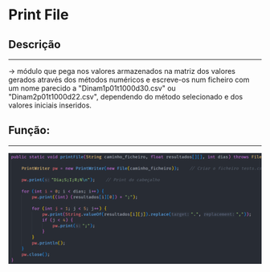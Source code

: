 # Print File

## Descrição ##
-------------------------
-> módulo que pega nos valores armazenados na matriz dos valores gerados através dos métodos
numéricos e escreve-os num ficheiro com um nome parecido a "Dinam1p01t1000d30.csv" ou "Dinam2p01t1000d22.csv", dependendo do método 
selecionado e dos valores iniciais inseridos.

## Função: ##
-------------------------
![printFile](../Imagens/printFile.png)